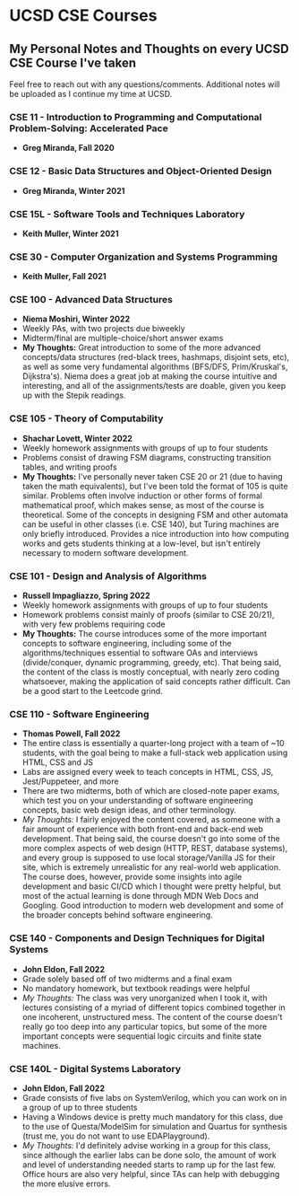 # UCSD CSE Courses

## My Personal Notes and Thoughts on every UCSD CSE Course I've taken

Feel free to reach out with any questions/comments. Additional notes will be uploaded as I continue my time at UCSD.

### CSE 11 - Introduction to Programming and Computational Problem-Solving: Accelerated Pace

- **Greg Miranda, Fall 2020**

### CSE 12 - Basic Data Structures and Object-Oriented Design

- **Greg Miranda, Winter 2021**

### CSE 15L - Software Tools and Techniques Laboratory

- **Keith Muller, Winter 2021**

### CSE 30 - Computer Organization and Systems Programming

- **Keith Muller, Fall 2021**

### CSE 100 - Advanced Data Structures

- **Niema Moshiri, Winter 2022**
- Weekly PAs, with two projects due biweekly
- Midterm/final are multiple-choice/short answer exams
- **My Thoughts:** Great introduction to some of the more advanced concepts/data structures (red-black trees, hashmaps, disjoint sets, etc), as well as some very fundamental algorithms (BFS/DFS, Prim/Kruskal's, Dijkstra's). Niema does a great job at making the course intuitive and interesting, and all of the assignments/tests are doable, given you keep up with the Stepik readings.

### CSE 105 - Theory of Computability

- **Shachar Lovett, Winter 2022**
- Weekly homework assignments with groups of up to four students
- Problems consist of drawing FSM diagrams, constructing transition tables, and writing proofs
- **My Thoughts:** I've personally never taken CSE 20 or 21 (due to having taken the math equivalents), but I've been told the format of 105 is quite similar. Problems often involve induction or other forms of formal mathematical proof, which makes sense, as most of the course is theoretical. Some of the concepts in designing FSM and other automata can be useful in other classes (i.e. CSE 140), but Turing machines are only briefly introduced. Provides a nice introduction into how computing works and gets students thinking at a low-level, but isn't entirely necessary to modern software development.

### CSE 101 - Design and Analysis of Algorithms

- **Russell Impagliazzo, Spring 2022**
- Weekly homework assignments with groups of up to four students
- Homework problems consist mainly of proofs (similar to CSE 20/21), with  very few problems requiring code
- **My Thoughts:** The course introduces some of the more important concepts to software engineering, including some of the algorithms/techniques essential to software OAs and interviews (divide/conquer, dynamic programming, greedy, etc). That being said, the content of the class is mostly conceptual, with nearly zero coding whatsoever, making the application of said concepts rather difficult. Can be a good start to the Leetcode grind.

### CSE 110 - Software Engineering

- **Thomas Powell, Fall 2022**
- The entire class is essentially a quarter-long project with a team of ~10 students, with the goal being to make a full-stack web application using HTML, CSS and JS
- Labs are assigned every week to teach concepts in HTML, CSS, JS, Jest/Puppeteer, and more
- There are two midterms, both of which are closed-note paper exams, which test you on your understanding of software engineering concepts, basic web design ideas, and other terminology.
- *My Thoughts:* I fairly enjoyed the content covered, as someone with a fair amount of experience with both front-end and back-end web development. That being said, the course doesn't go into some of the more complex aspects of web design (HTTP, REST, database systems), and every group is supposed to use local storage/Vanilla JS for their site, which is extremely unrealistic for any real-world web application. The course does, however, provide some insights into agile development and basic CI/CD which I thought were pretty helpful, but most of the actual learning is done through MDN Web Docs and Googling. Good introduction to modern web development and some of the broader concepts behind software engineering.

### CSE 140 - Components and Design Techniques for Digital Systems

- **John Eldon, Fall 2022**
- Grade solely based off of two midterms and a final exam
- No mandatory homework, but textbook readings were helpful
- *My Thoughts:* The class was very unorganized when I took it, with lectures consisting of a myriad of different topics combined together in one incoherent, unstructured mess. The content of the course doesn't really go too deep into any particular topics, but some of the more important concepts were sequential logic circuits and finite state machines.

### CSE 140L - Digital Systems Laboratory

- **John Eldon, Fall 2022**
- Grade consists of five labs on SystemVerilog, which you can work on in a group of up to three students
- Having a Windows device is pretty much mandatory for this class, due to the use of Questa/ModelSim for simulation and Quartus for synthesis (trust me, you do not want to use EDAPlayground).
- *My Thoughts:* I'd definitely advise working in a group for this class, since although the earlier labs can be done solo, the amount of work and level of understanding needed starts to ramp up for the last few. Office hours are also very helpful, since TAs can help with debugging the more elusive errors.
